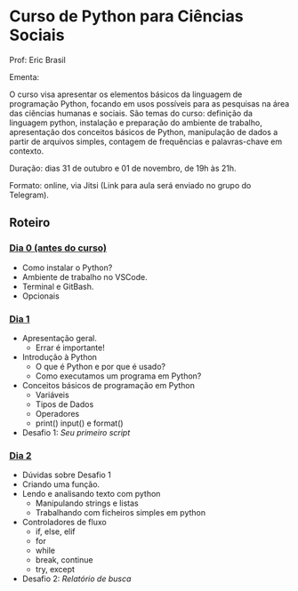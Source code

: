 # Curso de Python para Ciências Sociais

Prof: Eric Brasil

Ementa:

O curso visa apresentar os elementos básicos da linguagem de programação Python, focando em usos possíveis para as pesquisas na área das ciências humanas e sociais. São temas do curso: definição da linguagem python, instalação e preparação do ambiente de trabalho, apresentação dos conceitos básicos de Python, manipulação de dados a partir de arquivos simples, contagem de frequências e palavras-chave em contexto.

Duração: dias 31 de outubro e 01 de novembro, de 19h às 21h.

Formato: online, via Jitsi (Link para aula será enviado no grupo do Telegram).

## Roteiro

### [Dia 0 (antes do curso)](dia0.md)

- Como instalar o Python?
- Ambiente de trabalho no VSCode.
- Terminal e GitBash.
- Opcionais

### [Dia 1](dia1.ipynb)

- Apresentação geral.
    - Errar é importante!
- Introdução à Python
    - O que é Python e por que é usado?
    - Como executamos um programa em Python?
- Conceitos básicos de programação em Python
    - Variáveis
    - Tipos de Dados
    - Operadores
    - print() input() e format()
- Desafio 1: *Seu primeiro script*

### [Dia 2](dia2.ipynb)

- Dúvidas sobre Desafio 1
- Criando uma função.
- Lendo e analisando texto com python
    - Manipulando strings e listas
    - Trabalhando com ficheiros simples em python
- Controladores de fluxo
  - if, else, elif
  - for
  - while
  - break, continue
  - try, except
- Desafio 2: *Relatório de busca*